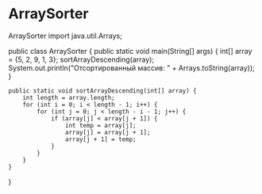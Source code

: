 # ArraySorter
ArraySorter
import java.util.Arrays;

public class ArraySorter {
    public static void main(String[] args) {
        int[] array = {5, 2, 9, 1, 3};
        sortArrayDescending(array);
        System.out.println("Отсортированный массив: " + Arrays.toString(array));
    }

    public static void sortArrayDescending(int[] array) {
        int length = array.length;
        for (int i = 0; i < length - 1; i++) {
            for (int j = 0; j < length - i - 1; j++) {
                if (array[j] < array[j + 1]) {
                    int temp = array[j];
                    array[j] = array[j + 1];
                    array[j + 1] = temp;
                }
            }
        }
    }
}
